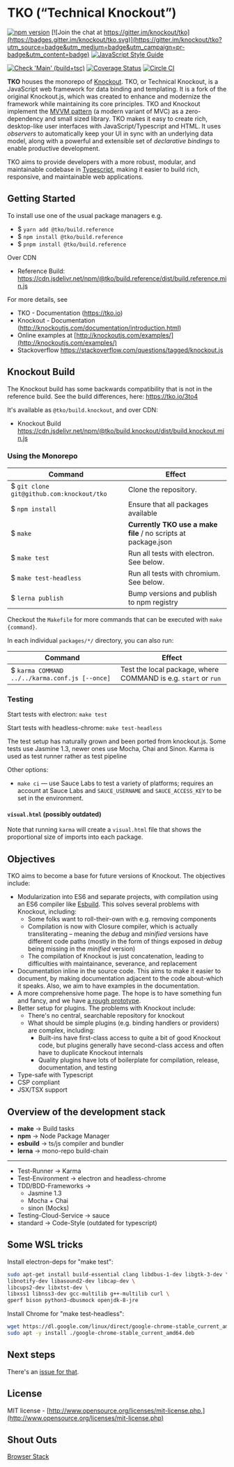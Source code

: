 
# TKO (“Technical Knockout”)

[![npm version](https://badge.fury.io/js/@tko%2Fbuild.reference.svg)](https://badge.fury.io/js/@tko%2Fbuild.reference)
[![Join the chat at https://gitter.im/knockout/tko](https://badges.gitter.im/knockout/tko.svg)](https://gitter.im/knockout/tko?utm_source=badge&utm_medium=badge&utm_campaign=pr-badge&utm_content=badge)
[![JavaScript Style Guide](https://img.shields.io/badge/code_style-standard-brightgreen.svg)](https://standardjs.com)

[![Check 'Main' (build+tsc)](https://github.com/knockout/tko/actions/workflows/run-tsc.yml/badge.svg)](https://github.com/knockout/tko/actions/workflows/run-tsc.yml)
[![Coverage Status](https://coveralls.io/repos/knockout/tko/badge.svg?branch=master&service=github)](https://coveralls.io/github/knockout/tko?branch=master)
[![Circle CI](https://circleci.com/gh/knockout/tko.svg?style=shield)](https://circleci.com/gh/knockout/tko)
<!-- [![Sauce Test Status](https://saucelabs.com/browser-matrix/tko.svg)](https://saucelabs.com/u/tko) -->

**TKO** houses the monorepo of [Knockout](https://github.com/knockout/knockout).
TKO, or Technical Knockout, is a JavaScript web framework for data binding and templating. It is a fork of the original Knockout.js, which was created to enhance and modernize the framework while maintaining its core principles. TKO and Knockout implement the [MVVM pattern](http://en.wikipedia.org/wiki/Model_View_ViewModel) (a modern variant of MVC) as a zero-dependency and small sized library. TKO makes it easy to create rich, desktop-like user interfaces with JavaScript/Typescript and HTML. It uses *observers* to automatically keep your UI in sync with an underlying data model, along with a powerful and extensible set of *declarative bindings* to enable productive development. 

TKO aims to provide developers with a more robust, modular, and maintainable codebase in [Typescript](https://www.typescriptlang.org/), making it easier to build rich, responsive, and maintainable web applications.



## Getting Started

To install use one of the usual package managers e.g.

- $ `yarn add @tko/build.reference`
- $ `npm install @tko/build.reference`
- $ `pnpm install @tko/build.reference`


Over CDN

- Reference Build: https://cdn.jsdelivr.net/npm/@tko/build.reference/dist/build.reference.min.js

For more details, see

 * TKO - Documentation (https://tko.io)
 * Knockout - Documentation (http://knockoutjs.com/documentation/introduction.html)
 * Online examples at [http://knockoutjs.com/examples/](http://knockoutjs.com/examples/)
 * Stackoverflow https://stackoverflow.com/questions/tagged/knockout.js

## Knockout Build

The Knockout build has some backwards compatibility that is not in the reference build.  See the build differences, here: https://tko.io/3to4

It's available as `@tko/build.knockout`, and over CDN:

- Knockout Build https://cdn.jsdelivr.net/npm/@tko/build.knockout/dist/build.knockout.min.js

### Using the Monorepo

| Command | Effect |
| ------- | ------ |
| $ `git clone git@github.com:knockout/tko` | Clone the repository. |
| $ `npm install` | Ensure that all packages available |
| $ `make` | **Currently TKO use a make file** / no scripts at package.json |
| $ `make test` | Run all tests with electron. See below. |
| $ `make test-headless` | Run all tests with chromium. See below. |
| $ `lerna publish` | Bump versions and publish to npm registry |

Checkout the `Makefile` for more commands that can be executed with `make {command}`.

In each individual `packages/*/` directory, you can also run:

| Command | Effect |
| --- | --- |
| $ `karma COMMAND ../../karma.conf.js [--once]`  | Test the local package, where COMMAND is e.g. `start` or `run` |

### Testing

Start tests with electron: `make test`

Start tests with headless-chrome: `make test-headless`

The test setup has naturally grown and been ported from knockout.js. Some tests use Jasmine 1.3, newer ones use Mocha, Chai and Sinon. Karma is used as test runner rather as test pipeline

Other options:

- `make ci` — use Sauce Labs to test a variety of platforms; requires an account at Sauce Labs and `SAUCE_USERNAME` and `SAUCE_ACCESS_KEY` to be set in the environment.

#### `visual.html` (possibly outdated)

Note that running `karma` will create a `visual.html` file that shows the proportional size of imports into each package.

## Objectives

TKO aims to become a base for future versions of Knockout.  The objectives include:

- Modularization into ES6 and separate projects, with compilation using an ES6 compiler like [Esbuild](https://esbuild.github.io/).  This solves several problems with Knockout, including:
  - Some folks want to roll-their-own with e.g. removing components
  - Compilation is now with Closure compiler, which is actually transliterating – meaning the *debug* and *minified* versions have different code paths (mostly in the form of things exposed in *debug* being missing in the *minified* version)
  - The compilation of Knockout is just concatenation, leading to difficulties with maintainance, severance, and replacement
- Documentation inline in the source code.  This aims to make it easier to document, by making documentation adjacent to the code about-which it speaks.  Also, we aim to have examples in the documentation.
- A more comprehensive home page.  The hope is to have something fun and fancy, and we have [a rough prototype](http://brianmhunt.github.io/knockout).
- Better setup for plugins.  The problems with Knockout include:
  - There's no central, searchable repository for knockout
  - What should be simple plugins (e.g. binding handlers or providers) are complex, including:
    - Built-ins have first-class access to quite a bit of good Knockout code, but plugins generally have second-class access and often have to duplicate Knockout internals
    - Quality plugins have lots of boilerplate for compilation, release, documentation, and testing
- Type-safe with Typescript
- CSP compliant
- JSX/TSX support

## Overview of the development stack

- **make** -> Build tasks
- **npm** -> Node Package Manager
- **esbuild** -> ts/js compiler and bundler
- **lerna** -> mono-repo build-chain
 
---

- Test-Runner -> Karma
- Test-Environment -> electron and headless-chrome
- TDD/BDD-Frameworks -> 
    - Jasmine 1.3
    - Mocha + Chai
    - sinon (Mocks)
- Testing-Cloud-Service -> sauce
- standard -> Code-Style (outdated for typescript)

## Some WSL tricks

Install electron-deps for "make test":

```bash
sudo apt-get install build-essential clang libdbus-1-dev libgtk-3-dev \
libnotify-dev libasound2-dev libcap-dev \
libcups2-dev libxtst-dev \
libxss1 libnss3-dev gcc-multilib g++-multilib curl \
gperf bison python3-dbusmock openjdk-8-jre
```

Install Chrome for "make test-headless":

```bash
wget https://dl.google.com/linux/direct/google-chrome-stable_current_amd64.deb
sudo apt -y install ./google-chrome-stable_current_amd64.deb
```

## Next steps

There's an [issue for that](https://github.com/knockout/tko/issues/1).

## License

MIT license - [http://www.opensource.org/licenses/mit-license.php.](http://www.opensource.org/licenses/mit-license.php)

## Shout Outs

<div>
  <a href='http://browserstack.com'>
    Browser Stack
  </a>
<div>
